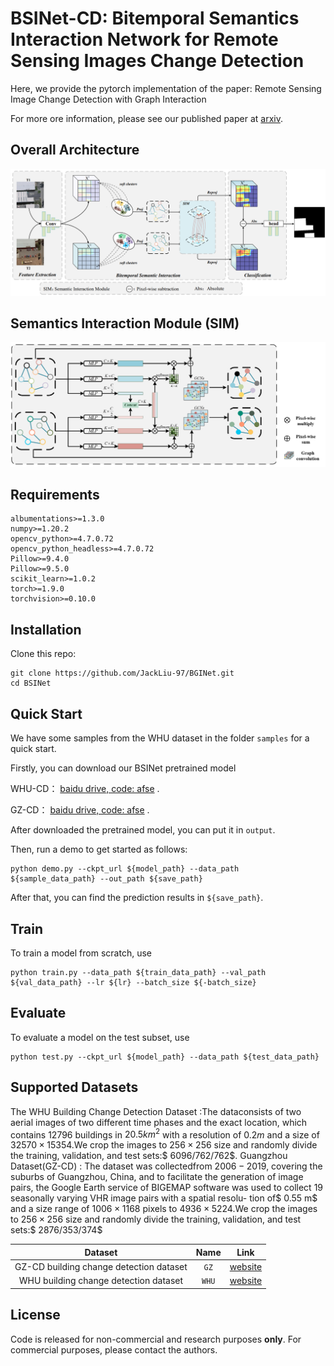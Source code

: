 # BSINet-CD: Bitemporal Semantics Interaction Network for Remote Sensing Images Change Detection

Here, we provide the pytorch implementation of the paper: Remote Sensing Image Change Detection with Graph Interaction

For more ore information, please see our published paper at [arxiv](https://arxiv.org/abs/2307.02007).

## Overall Architecture

![image-20230827110536151](images/image-20230827110536151.png)

## Semantics Interaction Module (SIM)

![image-20230706103041124](images/image-20230706103041124.png)

## Requirements

```
albumentations>=1.3.0
numpy>=1.20.2
opencv_python>=4.7.0.72
opencv_python_headless>=4.7.0.72
Pillow>=9.4.0
Pillow>=9.5.0
scikit_learn>=1.0.2
torch>=1.9.0
torchvision>=0.10.0
```



## Installation

Clone this repo:

```shell
git clone https://github.com/JackLiu-97/BGINet.git
cd BSINet
```




## Quick Start

We have some samples from the WHU dataset in the folder `samples` for a quick start.

Firstly, you can download our BSINet pretrained model

WHU-CD： [baidu drive, code: afse](https://pan.baidu.com/s/1L8R1BMYU8VBqlMQWq0eU9Q ) . 

GZ-CD： [baidu drive, code: afse](https://pan.baidu.com/s/1JcexWhZXvh48WJ9X5B1lVg ) . 

After downloaded the pretrained model, you can put it in `output`.

Then, run a demo to get started as follows:

```shell
python demo.py --ckpt_url ${model_path} --data_path ${sample_data_path} --out_path ${save_path}
```

After that, you can find the prediction results in `${save_path}`.



## Train

To train a model from scratch, use

```shell
python train.py --data_path ${train_data_path} --val_path ${val_data_path} --lr ${lr} --batch_size ${-batch_size} 
```



## Evaluate

To evaluate a model on the test subset, use

```shell
python test.py --ckpt_url ${model_path} --data_path ${test_data_path}
```



## Supported Datasets

The WHU Building Change Detection Dataset :The dataconsists of two aerial images of two different time phases and the exact location, which contains $12796$ buildings in $20.5km^2$ with a resolution of $0.2 m$ and a size of $32570\times15354$.We crop the images to $256\times256$ size and randomly divide the training, validation, and test sets:$ 6096/762/762$. 
		Guangzhou Dataset(GZ-CD) : The dataset was collectedfrom $2006-2019$, covering the suburbs of Guangzhou, China, and to facilitate the generation of image pairs, the Google Earth service of BIGEMAP software was used to collect 19 seasonally varying VHR image pairs with a spatial resolu-
tion of$ 0.55 m$ and a size range of $1006\times1168$ pixels to $4936\times5224$.We crop the images to $256\times 256$ size and randomly divide the training, validation, and test sets:$ 2876/353/374$

|                 Dataset                 | Name  |                             Link                             |
| :-------------------------------------: | :---: | :----------------------------------------------------------: |
| GZ-CD building change detection dataset | `GZ`  | [website](https://github.com/daifeng2016/Change-Detection-Dataset-for-High-Resolution-Satellite-Imagery) |
|  WHU building change detection dataset  | `WHU` | [website](http://study.rsgis.whu.edu.cn/pages/download/building_dataset.html) |


## License

Code is released for non-commercial and research purposes **only**. For commercial purposes, please contact the authors.
